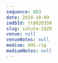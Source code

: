 ```yaml
---
sequence: 883
date: 2020-10-09
imdbId: tt0020359
slug: salute-1929
venue: null
venueNotes: null
medium: VHS-rip
mediumNotes: null
---
```

